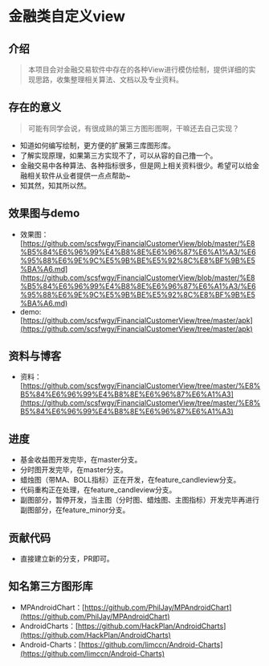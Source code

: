 # 金融类自定义view

## 介绍
> 本项目会对金融交易软件中存在的各种View进行模仿绘制，提供详细的实现思路，收集整理相关算法、文档以及专业资料。

## 存在的意义
> 可能有同学会说，有很成熟的第三方图形图啊，干嘛还去自己实现？

* 知道如何编写绘制，更方便的扩展第三库图形库。
* 了解实现原理，如果第三方实现不了，可以从容的自己撸一个。
* 金融交易中各种算法、各种指标很多，但是网上相关资料很少。希望可以给金融相关软件从业者提供一点点帮助~
* 知其然，知其所以然。

## 效果图与demo
* 效果图：[https://github.com/scsfwgy/FinancialCustomerView/blob/master/%E8%B5%84%E6%96%99%E4%B8%8E%E6%96%87%E6%A1%A3/%E6%95%88%E6%9E%9C%E5%9B%BE%E5%92%8C%E8%BF%9B%E5%BA%A6.md](https://github.com/scsfwgy/FinancialCustomerView/blob/master/%E8%B5%84%E6%96%99%E4%B8%8E%E6%96%87%E6%A1%A3/%E6%95%88%E6%9E%9C%E5%9B%BE%E5%92%8C%E8%BF%9B%E5%BA%A6.md)
* demo:[https://github.com/scsfwgy/FinancialCustomerView/tree/master/apk](https://github.com/scsfwgy/FinancialCustomerView/tree/master/apk)

## 资料与博客
* 资料：[https://github.com/scsfwgy/FinancialCustomerView/tree/master/%E8%B5%84%E6%96%99%E4%B8%8E%E6%96%87%E6%A1%A3](https://github.com/scsfwgy/FinancialCustomerView/tree/master/%E8%B5%84%E6%96%99%E4%B8%8E%E6%96%87%E6%A1%A3)

## 进度
* 基金收益图开发完毕，在master分支。
* 分时图开发完毕，在master分支。
* 蜡烛图（带MA、BOLL指标）正在开发，在feature_candleview分支。
* 代码重构正在处理，在feature_candleview分支。
* 副图部分，暂停开发，当主图（分时图、蜡烛图、主图指标）开发完毕再进行副图部分，在feature_minor分支。

## 贡献代码
* 直接建立新的分支，PR即可。

## 知名第三方图形库
* MPAndroidChart：[https://github.com/PhilJay/MPAndroidChart](https://github.com/PhilJay/MPAndroidChart)
* AndroidCharts：[https://github.com/HackPlan/AndroidCharts](https://github.com/HackPlan/AndroidCharts)
* Android-Charts：[https://github.com/limccn/Android-Charts](https://github.com/limccn/Android-Charts)

